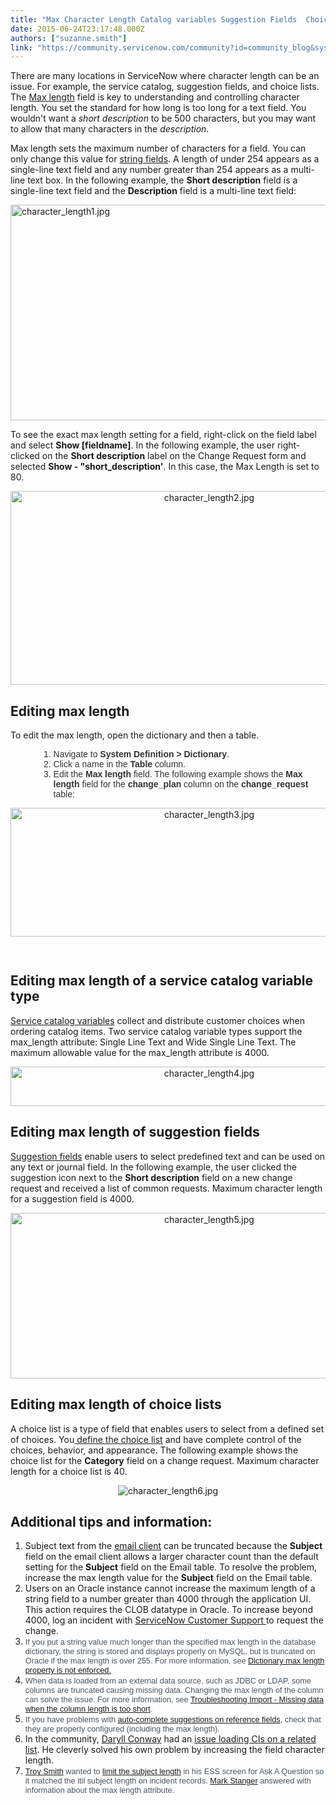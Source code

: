 ```yaml
---
title: "Max Character Length Catalog variables Suggestion Fields  Choice Lists"
date: 2015-06-24T23:17:48.000Z
authors: ["suzanne.smith"]
link: "https://community.servicenow.com/community?id=community_blog&sys_id=657c62e1dbd0dbc01dcaf3231f96195b"
---
```

<p>There are many locations in ServiceNow where character length can be an issue. For example, the service catalog, suggestion fields, and choice lists. The <a title="ki.servicenow.com/index.php?title=System_Dictionary#Modifying_Dictionary_Entries" href="http://wiki.servicenow.com/index.php?title=System_Dictionary#Modifying_Dictionary_Entries">Max length</a> field is key to understanding and controlling character length. You set the standard for how long is too long for a text field. You wouldn't want a <em>short description</em> to be 500 characters, but you may want to allow that many characters in the <em>description</em>.</p><p></p><p>Max length sets the maximum number of characters for a field. You can only change this value for <a title="ki.servicenow.com/index.php?title=Introduction_to_Fields#Modifying_String_Field_Length" href="http://wiki.servicenow.com/index.php?title=Introduction_to_Fields#Modifying_String_Field_Length">string fields</a>. A length of under 254 appears as a single-line text field and any number greater than 254 appears as a multi-line text box. In the following example, the <strong>Short description</strong> field is a single-line text field and the <strong>Description</strong> field is a multi-line text field:</p><p><img   alt="character_length1.jpg" class="image-0 jive-image" src="cef32bfddb9c9f04e9737a9e0f961941.iix" style="height: 345px; width: 620px; display: block; margin-left: auto; margin-right: auto;"/></p><p>To see the exact max length setting for a field, right-click on the field label and select <strong>Show [fieldname]</strong>. In the following example, the user right-clicked on the <strong>Short description</strong> label on the Change Request form and selected <strong>Show - "short_description'</strong>. In this case, the Max Length is set to 80.</p><p style="text-align: center;"><img   alt="character_length2.jpg" class="image-1 jive-image" src="61794102db1c97041dcaf3231f96192c.iix" style="height: 310px; width: 620px;"/></p><p></p><h2>Editing max length</h2><p>To edit the max length, open the dictionary and then a table.</p><ol style="list-style-image: none; margin-top: 0.3em; margin-left: 3.2em; color: #333333; font-family: Omnes-pro, Arial, Verdana, sans-serif; font-size: 14px;"><li>Navigate to <strong>System Definition &gt; Dictionary</strong>.</li><li>Click a name in the <strong>Table</strong> column.</li><li>Edit the <strong>Max length</strong> field. The following example shows the <strong>Max length</strong> field for the <strong>change_plan</strong> column on the <strong>change_request</strong> table:</li></ol><p style="text-align: center;"><img   alt="character_length3.jpg" class="image-0 jive-image" src="2ce1640adb9057049c9ffb651f961998.iix" style="height: 206px; width: 620px;"/></p><p><span style="color: #485563; font-family: Arial; font-size: 12.727272033691406px;"><br/></span></p><h2>Editing max length of a service catalog variable type</h2><p><a title="ki.servicenow.com/index.php?title=Using_Service_Catalog_Variables#Creating_Variables_for_Catalog_Items" href="http://wiki.servicenow.com/index.php?title=Using_Service_Catalog_Variables#Creating_Variables_for_Catalog_Items">Service catalog variables</a> collect and distribute customer choices when ordering catalog items. Two service catalog variable types support the max_length attribute: Single Line Text and Wide Single Line Text. The maximum allowable value for the max_length attribute is 4000.</p><p style="text-align: center;"><img   alt="character_length4.jpg" class="image-0 jive-image" src="03a4c4cadbd85fc03eb27a9e0f96193b.iix" style="height: 63px; width: 620px;"/></p><p></p><h2>Editing max length of suggestion fields</h2><p><a title="ki.servicenow.com/index.php?title=Suggestion_Fields" href="http://wiki.servicenow.com/index.php?title=Suggestion_Fields">Suggestion fields</a> enable users to select predefined text and can be used on any text or journal field. In the following example, the user clicked the suggestion icon next to the <strong>Short description</strong> field on a new change request and received a list of common requests. Maximum character length for a suggestion field is 4000.</p><p style="text-align: center;"><img   alt="character_length5.jpg" class="image-1 jive-image" src="f792b4c2db1cdfc03eb27a9e0f961927.iix" style="height: 265px; width: 620px;"/></p><p></p><h2>Editing max length of choice lists</h2><p>A choice list is a type of field that enables users to select from a defined set of choices. You<a title="ki.servicenow.com/index.php?title=Customizing_Choice_Lists#Choice_List_Definition" href="http://wiki.servicenow.com/index.php?title=Customizing_Choice_Lists#Choice_List_Definition"> define the choice list</a> and have complete control of the choices, behavior, and appearance. The following example shows the choice list for the <strong>Category</strong> field on a change request. Maximum character length for a choice list is 40.</p><p></p><p style="text-align: center;"><img   alt="character_length6.jpg" class="jive-image image-2" src="660f4802db549704ed6af3231f9619a1.iix" style="height: auto;"/></p><h2></h2><h2>Additional tips and information:</h2><ol><li>Subject text from the <a title="ki.servicenow.com/index.php?title=Enabling_the_Email_Client#Using_the_Email_Client" href="http://wiki.servicenow.com/index.php?title=Enabling_the_Email_Client#Using_the_Email_Client">email client</a> can be truncated because the <strong>Subject</strong> field on the email client allows a larger character count than the default setting for the <strong>Subject</strong> field on the Email table. To resolve the problem, increase the max length value for the <strong>Subject</strong> field on the Email table.</li><li>Users on an Oracle instance cannot increase the maximum length of a string field to a number greater than 4000 through the application UI. This action requires the CLOB datatype in Oracle. To increase beyond 4000, log an incident with <a title="w.servicenow.com/support/contact-support.html" href="http://www.servicenow.com/support/contact-support.html">ServiceNow Customer Support </a>to request the change.</li><li><span style="color: #485563; font-family: Arial; font-size: 12.727272033691406px;">If you put a string value much longer than the specified max length in the database dictionary, </span><span style="color: #485563; font-family: Arial; font-size: 12.727272033691406px;">the string is stored and displays properly on MySQL, but is truncated on Oracle <span style="color: #485563; font-family: Arial;">if the max length is over 255</span>. For more information, see <a href="https://hi.service-now.com/kb_view.do?sysparm_article=KB0522338" title="https://hi.service-now.com/kb_view.do?sysparm_article=KB0522338">Dictionary max length property is not enforced.</a></span></li><li><span style="color: #485563; font-family: Arial; font-size: 12.727272033691406px;">When data is loaded from an external data source, such as JDBC or LDAP, some columns are truncated causing missing data. Changing the max length of the column can solve the issue. For more information, see <a title="i.service-now.com/kb_view.do?sysparm_article=KB0538123" href="https://hi.service-now.com/kb_view.do?sysparm_article=KB0538123">Troubleshooting Import - Missing data when the column length is too short</a>. </span></li><li><span style="color: #485563; font-family: Arial; font-size: 12.727272033691406px;">If you have problems with <a title="i.service-now.com/kb_view.do?sysparm_article=KB0523429" href="https://hi.service-now.com/kb_view.do?sysparm_article=KB0523429">auto-complete suggestions on reference fields</a>, check that they are properly configured (including the max length).<br/></span></li><li>In the community, <a title="Daryll Conway" __default_attr="22841" __jive_macro_name="user" class="jive_macro_user jive_macro" data-orig-content="Daryll Conway" href="/community?id=community_user_profile&user=3752de29dbd81fc09c9ffb651f961980">Daryll Conway</a> had an <a title="" _jive_internal="true" href="/community?id=community_question&sys_id=329fb22ddb58dbc01dcaf3231f961944">issue loading CIs on a related list</a>. He cleverly solved his own problem by increasing the field character length.</li><li><span style="color: #485563; font-size: 12.727272033691406px; font-family: Arial;"><a title="Troy Smith" __default_attr="12471" __jive_macro_name="user" class="jive_macro_user jive_macro" data-orig-content="Troy Smith" href="/community?id=community_user_profile&user=2e7e4e69dbd41fc09c9ffb651f9619bd">Troy Smith</a> wanted to <a title="" _jive_internal="true" href="/community?id=community_question&sys_id=d6f347e5dbd8dbc01dcaf3231f96193e">limit the subject length</a> in his ESS screen for Ask A Question so it matched the itil subject length on incident records. <a title="Mark Stanger" __default_attr="2094" __jive_macro_name="user" class="jive_macro_user jive_macro" data-orig-content="Mark Stanger" href="/community?id=community_user_profile&user=eb409229db581fc09c9ffb651f9619d4">Mark Stanger</a> answered with information about the max length attribute.</span></li></ol>